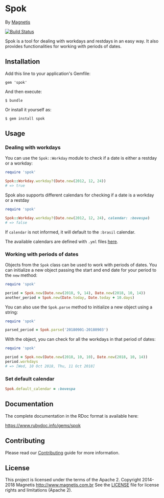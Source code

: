 # Spok

By [Magnetis](https://magnetis.com.br)

[![Build Status](https://travis-ci.org/magnetis/spok.svg?branch=master)](https://travis-ci.org/magnetis/spok)

Spok is a tool for dealing with workdays and restdays in an easy way.
It also provides functionalities for working with periods of dates.

## Installation

Add this line to your application's Gemfile:

    gem 'spok'

And then execute:

    $ bundle

Or install it yourself as:

    $ gem install spok

## Usage

### Dealing with workdays

You can use the `Spok::Workday` module to check if a date is either a restday or a workday:

```ruby
require 'spok'

Spok::Workday.workday?(Date.new(2012, 12, 24))
# => true
```

Spok also supports different calendars for checking if a date is a workday or a
restday

```ruby
require 'spok'

Spok::Workday.workday?(Date.new(2012, 12, 24), calendar: :bovespa)
# => false
```

If `calendar` is not informed, it will default to the `:brasil` calendar.

The available calendars are defined with `.yml` files [here](lib/spok/config/).

### Working with periods of dates

Objects from the `Spok` class can be used to work with periods of dates. You can
initialize a new object passing the start and end date for your period to the
`new` method:

```ruby
require 'spok'

period = Spok.new(Date.new(2018, 9, 14), Date.new(2018, 10, 14))
another_period = Spok.new(Date.today, Date.today + 10.days)
```

You can also use the `Spok.parse` method to initialize a new object using a string:

```ruby
require 'spok'

parsed_period = Spok.parse('20180901-20180903')
```

With the object, you can check for all the workdays in that period of dates:

```ruby
require 'spok'

period = Spok.new(Date.new(2018, 10, 10), Date.new(2018, 10, 14))
period.workdays
# => [Wed, 10 Oct 2018, Thu, 11 Oct 2018]
```

### Set default calendar
```ruby
Spok.default_calendar = :bovespa
```

## Documentation

The complete documentation in the RDoc format is available here:

https://www.rubydoc.info/gems/spok

## Contributing

Please read our [Contributing](CONTRIBUTING.md) guide for more information.

## License

This project is licensed under the terms of the Apache 2. Copyright 2014-2018 Magnetis http://www.magnetis.com.br
See the [LICENSE](LICENSE.txt) file for license rights and limitations (Apache 2).
